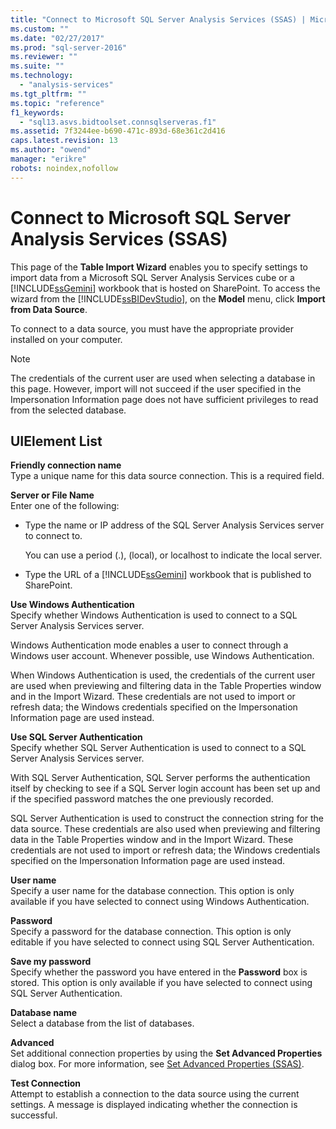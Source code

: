 ```yaml
---
title: "Connect to Microsoft SQL Server Analysis Services (SSAS) | Microsoft Docs"
ms.custom: ""
ms.date: "02/27/2017"
ms.prod: "sql-server-2016"
ms.reviewer: ""
ms.suite: ""
ms.technology: 
  - "analysis-services"
ms.tgt_pltfrm: ""
ms.topic: "reference"
f1_keywords: 
  - "sql13.asvs.bidtoolset.connsqlserveras.f1"
ms.assetid: 7f3244ee-b690-471c-893d-68e361c2d416
caps.latest.revision: 13
ms.author: "owend"
manager: "erikre"
robots: noindex,nofollow
---
```

# Connect to Microsoft SQL Server Analysis Services (SSAS)
  This page of the **Table Import Wizard** enables you to specify settings to import data from a Microsoft SQL Server Analysis Services cube or a [!INCLUDE[ssGemini](../a9notintoc/includes/ssgemini-md.md)] workbook that is hosted on SharePoint. To access the wizard from the [!INCLUDE[ssBIDevStudio](../a9notintoc/includes/ssbidevstudio-md.md)], on the **Model** menu, click **Import from Data Source**.  
  
 To connect to a data source, you must have the appropriate provider installed on your computer.  
  
> [!NOTE]  
>  The credentials of the current user are used when selecting a database in this page. However, import will not succeed if the user specified in the Impersonation Information page does not have sufficient privileges to read from the selected database.  
  
## UIElement List  
 **Friendly connection name**  
 Type a unique name for this data source connection. This is a required field.  
  
 **Server or File Name**  
 Enter one of the following:  
  
-   Type the name or IP address of the SQL Server Analysis Services server to connect to.  
  
     You can use a period (.), (local), or localhost to indicate the local server.  
  
-   Type the URL of a [!INCLUDE[ssGemini](../a9notintoc/includes/ssgemini-md.md)] workbook that is published to SharePoint.  
  
 **Use Windows Authentication**  
 Specify whether Windows Authentication is used to connect to a SQL Server Analysis Services server.  
  
 Windows Authentication mode enables a user to connect through a Windows user account. Whenever possible, use Windows Authentication.  
  
 When Windows Authentication is used, the credentials of the current user are used when previewing and filtering data in the Table Properties window and in the Import Wizard. These credentials are not used to import or refresh data; the Windows credentials specified on the Impersonation Information page are used instead.  
  
 **Use SQL Server Authentication**  
 Specify whether SQL Server Authentication is used to connect to a SQL Server Analysis Services server.  
  
 With SQL Server Authentication, SQL Server performs the authentication itself by checking to see if a SQL Server login account has been set up and if the specified password matches the one previously recorded.  
  
 SQL Server Authentication is used to construct the connection string for the data source. These credentials are also used when previewing and filtering data in the Table Properties window and in the Import Wizard. These credentials are not used to import or refresh data; the Windows credentials specified on the Impersonation Information page are used instead.  
  
 **User name**  
 Specify a user name for the database connection. This option is only available if you have selected to connect using Windows Authentication.  
  
 **Password**  
 Specify a password for the database connection. This option is only editable if you have selected to connect using SQL Server Authentication.  
  
 **Save my password**  
 Specify whether the password you have entered in the **Password** box is stored. This option is only available if you have selected to connect using SQL Server Authentication.  
  
 **Database name**  
 Select a database from the list of databases.  
  
 **Advanced**  
 Set additional connection properties by using the **Set Advanced Properties** dialog box. For more information, see [Set Advanced Properties &#40;SSAS&#41;](../a9retired/set-advanced-properties-ssas.md).  
  
 **Test Connection**  
 Attempt to establish a connection to the data source using the current settings. A message is displayed indicating whether the connection is successful.  
  
  